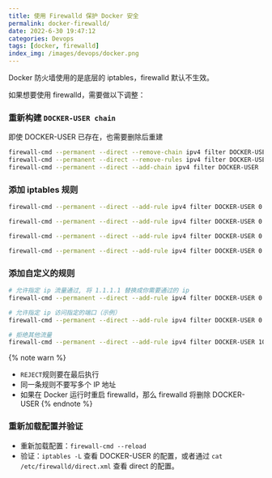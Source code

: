 ```yaml
---
title: 使用 Firewalld 保护 Docker 安全
permalink: docker-firewalld/
date: 2022-6-30 19:47:12
categories: Devops
tags: [docker, firewalld]
index_img: /images/devops/docker.png
---
```


Docker 防火墙使用的是底层的 iptables，firewalld 默认不生效。

如果想要使用 firewalld，需要做以下调整：

### 重新构建 `DOCKER-USER chain`

即使 DOCKER-USER 已存在，也需要删除后重建

```bash
firewall-cmd --permanent --direct --remove-chain ipv4 filter DOCKER-USER
firewall-cmd --permanent --direct --remove-rules ipv4 filter DOCKER-USER
firewall-cmd --permanent --direct --add-chain ipv4 filter DOCKER-USER
```

### 添加 iptables 规则

```bash
firewall-cmd --permanent --direct --add-rule ipv4 filter DOCKER-USER 0 -i docker0 -j ACCEPT -m comment --comment "allows incoming from docker"

firewall-cmd --permanent --direct --add-rule ipv4 filter DOCKER-USER 0 -i docker0 -o eth0 -j ACCEPT -m comment --comment "allows docker to eth0"

firewall-cmd --permanent --direct --add-rule ipv4 filter DOCKER-USER 0 -m conntrack --ctstate RELATED,ESTABLISHED -j ACCEPT -m comment --comment "allows docker containers to connect to the outside world"

firewall-cmd --permanent --direct --add-rule ipv4 filter DOCKER-USER 0 -j RETURN -s 172.17.0.0/16 -m comment --comment "allow internal docker communication"
```

### 添加自定义的规则

```bash
# 允许指定 ip 流量通过, 将 1.1.1.1 替换成你需要通过的 ip
firewall-cmd --permanent --direct --add-rule ipv4 filter DOCKER-USER 0 -s 1.1.1.1/32 -j ACCEPT

# 允许指定 ip 访问指定的端口（示例）
firewall-cmd --permanent --direct --add-rule ipv4 filter DOCKER-USER 0 -p tcp -m multiport --dports 80,443 -s 1.1.1.1/32 -j ACCEPT # 你也可以指定端口，這裡僅為示例

# 拒绝其他流量
firewall-cmd --permanent --direct --add-rule ipv4 filter DOCKER-USER 10 -j REJECT --reject-with icmp-host-unreachable -m comment --comment "reject all other traffic"
```

{% note warn %}

- `REJECT`规则要在最后执行
- 同一条规则不要写多个 IP 地址
- 如果在 Docker 运行时重启 firewalld，那么 firewalld 将删除 DOCKER-USER
  {% endnote %}

### 重新加载配置并验证

- 重新加载配置：`firewall-cmd --reload`
- 验证：`iptables -L` 查看 DOCKER-USER 的配置，或者通过 `cat /etc/firewalld/direct.xml` 查看 direct 的配置。
